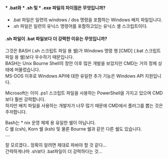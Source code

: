 #### * .bat와 * .sh 및 * .exe 파일의 차이점은 무엇입니까?

- .bat 파일은 일련의 windows / dos 명령을 포함하는 Windows 배치 파일입니다.  
- .sh 파일은 일련의 유닉스 명령어를 포함하고있는 유닉스 셸 스크립트이다.  


#### .sh 파일이 .bat 파일보다 더 강력한 이유는 무엇입니까?

그것은 BASH (.sh 스크립트 파일 용 쉘)가 Windows 명령 행 [CMD] (.bat 스크립트 파일 용 쉘)보다 우수하기 때문입니다.  
BASH는 Unix Bourne Shell의 창안 이후 많은 개발을 보았지만 CMD는 거의 정체 상태에 머물렀습니다.  
MS-DOS 이후로 Windows API에 대한 유일한 추가 기능은 Windows API 지원입니다.  

Microsoft는 이미 .ps1 스크립트 파일을 사용하는 PowerShell을 가지고 있으며 CMD보다 훨씬 강력합니다.  
하지만 배치 파일을 사용하는 개발자가 너무 많기 때문에 CMD에서 플러그를 뽑는 것은 주저합니다.  

Bash는 * nix 운영 체제 용 유일한 쉘이 아닙니다.  
C 쉘 (csh), Korn 쉘 (ksh) 및 물론 Bourne 쉘과 같은 다른 쉘도 있습니다.  
....


잘 모르겠다.. 정확히 알려면 제대로 파바야 할 것 같다...  
간략하게나마 .sh보다 .bat파일이 더 강력하다는 것...
